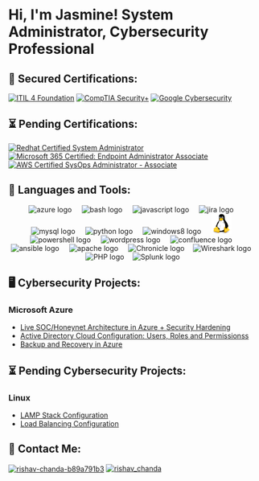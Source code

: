 <h1>Hi, I'm Jasmine! System Administrator, Cybersecurity Professional</a></h1>

<h2 align="left">📜 Secured Certifications:</h2>

<a href="https://imgur.com/g8plkWG"><img src="https://img.shields.io/badge/ITIL%20v4%20Foundation-purple?style=for-the-badge&logo=itil&link=https://imgur.com/g8plkWG" alt="ITIL 4 Foundation" /></a> <a href="https://www.credly.com/badges/b3040c52-a78d-496b-9833-fffda09d6c1d/public_url"><img src="https://img.shields.io/badge/CompTIA%20Security+-red?style=for-the-badge&logo=comptia&link=https://www.credly.com/badges/b3040c52-a78d-496b-9833-fffda09d6c1d/public_url" alt="CompTIA Security+" /></a> 
<a href="https://www.credly.com/badges/c0736cfa-021e-414b-a198-4ac3538da2cc/public_url"><img src="https://img.shields.io/badge/Google%20Cybersecurity-blue?style=for-the-badge&logo=google&logoColor=white&link=https://www.credly.com/badges/c0736cfa-021e-414b-a198-4ac3538da2cc/public_url" alt="Google Cybersecurity" /></a>

<h2>⏳ Pending Certifications:</h2>

<a href="https://www.redhat.com/en/services/training/ex200-red-hat-certified-system-administrator-rhcsa-exam"><img src="https://img.shields.io/badge/Redhat%20Certified%20System%20Administrator-black?style=for-the-badge&logo=redhat&logoColor=red&link=https://www.redhat.com/en/services/training/ex200-red-hat-certified-system-administrator-rhcsa-exam" alt="Redhat Certified System Administrator" /></a> <a href="https://learn.microsoft.com/en-us/credentials/certifications/modern-desktop/?practice-assessment-type=certification"><img src="https://img.shields.io/badge/Microsoft%20365%20Certified:%20Endpoint%20Administrator%20Associate-navy?style=for-the-badge&logo=microsoft&link=https://learn.microsoft.com/en-us/credentials/certifications/modern-desktop/?practice-assessment-type=certification" alt="Microsoft 365 Certified: Endpoint Administrator Associate" /></a> <a href="https://aws.amazon.com/certification/certified-sysops-admin-associate/"><img src="https://img.shields.io/badge/AWS%20Certified%20SysOps%20Administrator%20--%20Associate-white?style=for-the-badge&logo=amazon&logoColor=orange&link=https://aws.amazon.com/certification/certified-sysops-admin-associate/" alt="AWS Certified SysOps Administrator - Associate" /></a>

<h2 align="left">🧰 Languages and Tools:</h2>

<div align="center">
  <img src="https://cdn.jsdelivr.net/gh/devicons/devicon/icons/azure/azure-original.svg" height="40" alt="azure logo"  />
  <img width="12" />
  <img src="https://cdn.jsdelivr.net/gh/devicons/devicon/icons/bash/bash-original.svg" height="40" alt="bash logo"  />
  <img width="12" />
  <img src="https://cdn.jsdelivr.net/gh/devicons/devicon/icons/javascript/javascript-original.svg" height="40" alt="javascript logo"  />
  <img width="12" />
  <img src="https://cdn.jsdelivr.net/gh/devicons/devicon/icons/jira/jira-original.svg" height="40" alt="jira logo"  />
  <img width="12" />
  <img src="https://cdn.jsdelivr.net/gh/devicons/devicon/icons/mysql/mysql-original.svg" height="40" alt="mysql logo"  />
  <img width="12" />
  <img src="https://cdn.jsdelivr.net/gh/devicons/devicon/icons/python/python-original.svg" height="40" alt="python logo"  />
  <img width="12" />
  <img src="https://cdn.jsdelivr.net/gh/devicons/devicon/icons/windows8/windows8-original.svg" height="40" alt="windows8 logo"  />
  <img width="12" />
  <img src="https://raw.githubusercontent.com/devicons/devicon/master/icons/linux/linux-original.svg" height="40" alt="linux logo"  />
  <img width="12" />
  <img src="https://upload.wikimedia.org/wikipedia/commons/2/2f/PowerShell_5.0_icon.png" height="40" alt="powershell logo"  />
  <img width="12" />
  <img src="https://skillicons.dev/icons?i=wordpress" height="40" alt="wordpress logo"  />
  <img width="12" />
  <img src="https://cdn.jsdelivr.net/gh/devicons/devicon/icons/confluence/confluence-original.svg" height="40" alt="confluence logo"  />
  <img width="12" />
  <img src="https://imgur.com/2IR1Jcq.jpg" height="40" alt="ansible logo"  />
  <img width="12" />
  <img src="https://seeklogo.com/images/A/apache-logo-89257496F9-seeklogo.com.png" height="40" alt="apache logo"  />
  <img width="12" />
  <img src="https://static.wikia.nocookie.net/logopedia/images/8/82/Chronicle_2020-symbol.svg/revision/latest/scale-to-width-down/250?cb=20220730082744" height="37" alt="Chronicle logo"  />
  <img width="9" />
  <img src="https://upload.wikimedia.org/wikipedia/commons/c/c6/Wireshark_icon_new.png" height="40" alt="Wireshark logo"  />
  <img width="12" />
  <img src="https://upload.wikimedia.org/wikipedia/commons/thumb/2/27/PHP-logo.svg/2560px-PHP-logo.svg.png" height="31" alt="PHP logo"  />
  <img width="9" />
  <img src="https://imgur.com/569X65E.png" height="40" alt="Splunk logo"  />
  <img width="6" />

</div>

<h2>🖥️ Cybersecurity Projects:</h2>

### <b>Microsoft Azure</b>
  - [Live SOC/Honeynet Architecture in Azure + Security Hardening](https://github.com/jasminemathieu/Azure-SOC)
  - [Active Directory Cloud Configuration: Users, Roles and Permissionss](https://github.com/jasminemathieu/Cloud-AD-Configuration.git)
  - [Backup and Recovery in Azure](https://github.com/jasminemathieu/Backup-and-Recovery)

<h2>⏳ Pending Cybersecurity Projects:</h2>

### <b>Linux</b>
  - [LAMP Stack Configuration](https://github.com/jasminemathieu)
  - [Load Balancing Configuration](https://github.com/jasminemathieu)

<h2>🤳 Contact Me:</h2>

<p align="left">
<a href="https://linkedin.com/in/jasmine-mathieu" target="blank"><img align="center" src="https://raw.githubusercontent.com/rahuldkjain/github-profile-readme-generator/master/src/images/icons/Social/linked-in-alt.svg" alt="rishav-chanda-b89a791b3" height="30" width="40" /></a>
<a href="mailto:jasminetmathieu@gmail.com" target="blank"><img align="top" src="https://github.com/jasminemathieu/jasminemathieu/assets/155779724/59bbacc2-134a-455d-aff7-a1c9a4b32e92.svg" alt="rishav_chanda" height="40" width="40" /></a> 

</p>

